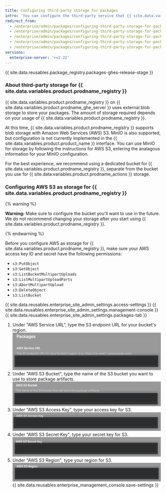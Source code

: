 ```yaml
---
title: Configuring third-party storage for packages
intro: 'You can configure the third-party service that {{ site.data.variables.product.prodname_registry }} uses to store your enterprise''s packages.'
redirect_from:
  - /enterprise/admin/packages/configuring-third-party-storage-for-packages
  - /enterprise/admin/packages/configuring-third-party-storage-for-packages
  - /enterprise/admin/packages/configuring-third-party-storage-for-packages
  - /enterprise/admin/packages/configuring-third-party-storage-for-packages
  - /enterprise/admin/packages/configuring-third-party-storage-for-packages
versions:
  enterprise-server: '>=2.22'
---
```


{{ site.data.reusables.package_registry.packages-ghes-release-stage }}

### About third-party storage for {{ site.data.variables.product.prodname_registry }}

{{ site.data.variables.product.prodname_registry }} on {{ site.data.variables.product.prodname_ghe_server }} uses external blob storage to store your packages. The amount of storage required depends on your usage of {{ site.data.variables.product.prodname_registry }}.

At this time, {{ site.data.variables.product.prodname_registry }} supports blob storage with Amazon Web Services (AWS) S3. MinIO is also supported, but configuration is not currently implemented in the {{ site.data.variables.product.product_name }} interface. You can use MinIO for storage by following the instructions for AWS S3, entering the analagous information for your MinIO configuration.

For the best experience, we recommend using a dedicated bucket for {{ site.data.variables.product.prodname_registry }}, separate from the bucket you use for {{ site.data.variables.product.prodname_actions }} storage.

### Configuring AWS S3 as storage for {{ site.data.variables.product.prodname_registry }}

{% warning %}

**Warning:** Make sure to configure the bucket you'll want to use in the future. We do not recommend changing your storage after you start using {{ site.data.variables.product.prodname_registry }}.

{% endwarning %}

Before you configure AWS as storage for {{ site.data.variables.product.prodname_registry }}, make sure your AWS access key ID and secret have the following permissions:
  - `s3:PutObject`
  - `s3:GetObject`
  - `s3:ListBucketMultipartUploads`
  - `s3:ListMultipartUploadParts`
  - `s3:AbortMultipartUpload`
  - `s3:DeleteObject`
  - `s3:ListBucket`

{{ site.data.reusables.enterprise_site_admin_settings.access-settings }}
{{ site.data.reusables.enterprise_site_admin_settings.management-console }}
{{ site.data.reusables.enterprise_site_admin_settings.packages-tab }}
1. Under "AWS Service URL", type the S3 endpoint URL for your bucket's region. ![AWS Service URL field](/assets/images/enterprise/site-admin-settings/storage-service-url.png)
1. Under "AWS S3 Bucket", type the name of the S3 bucket you want to use to store package artifacts. ![AWS S3 Bucket field](/assets/images/enterprise/site-admin-settings/aws-s3-bucket.png)
1. Under "AWS S3 Access Key", type your access key for S3. ![AWS S3 Access Key field](/assets/images/enterprise/site-admin-settings/aws-s3-access-key.png)
1. Under "AWS S3 Secret Key", type your secret key for S3. ![AWS S3 Secret Key field](/assets/images/enterprise/site-admin-settings/aws-s3-secret-key.png)
1. Under "AWS S3 Region", type your region for S3. ![AWS S3 Region field](/assets/images/enterprise/site-admin-settings/aws-s3-region.png)
{{ site.data.reusables.enterprise_management_console.save-settings }}
